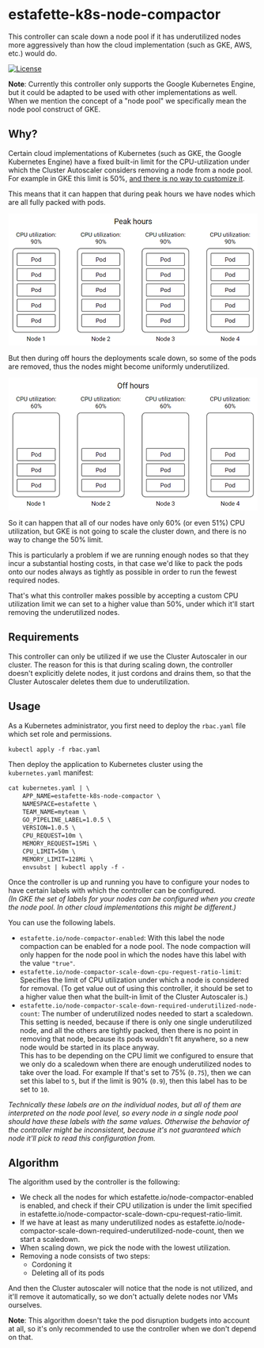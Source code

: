 # estafette-k8s-node-compactor

This controller can scale down a node pool if it has underutilized nodes more aggressively than how the cloud implementation (such as GKE, AWS, etc.) would do.

[![License](https://img.shields.io/github/license/estafette/estafette-k8s-node-compactor.svg)](https://github.com/estafette/estafette-k8s-node-compactor/blob/master/LICENSE)

**Note**: Currently this controller only supports the Google Kubernetes Engine, but it could be adapted to be used with other implementations as well.  
When we mention the concept of a "node pool" we specifically mean the node pool construct of GKE.

## Why?

Certain cloud implementations of Kubernetes (such as GKE, the Google Kubernetes Engine) have a fixed built-in limit for the CPU-utilization under which the Cluster Autoscaler considers removing a node from a node pool. For example in GKE this limit is 50%, [and there is no way to customize it](https://stackoverflow.com/a/50911019).

This means that it can happen that during peak hours we have nodes which are all fully packed with pods.

![Nodes tightly packed with pods during peak hours.](/readme-peak-hours.png)

But then during off hours the deployments scale down, so some of the pods are removed, thus the nodes might become uniformly underutilized.

![Nodes underutilized in off hours.](/readme-off-hours.png)

So it can happen that all of our nodes have only 60% (or even 51%) CPU utilization, but GKE is not going to scale the cluster down, and there is no way to change the 50% limit.

This is particularly a problem if we are running enough nodes so that they incur a substantial hosting costs, in that case we'd like to pack the pods onto our nodes always as tightly as possible in order to run the fewest required nodes.

That's what this controller makes possible by accepting a custom CPU utilization limit we can set to a higher value than 50%, under which it'll start removing the underutilized nodes.

## Requirements

This controller can only be utilized if we use the Cluster Autoscaler in our cluster. The reason for this is that during scaling down, the controller doesn't explicitly delete nodes, it just cordons and drains them, so that the Cluster Autoscaler deletes them due to underutilization.

## Usage

As a Kubernetes administrator, you first need to deploy the `rbac.yaml` file which set role and permissions.

```
kubectl apply -f rbac.yaml
```

Then deploy the application to Kubernetes cluster using the `kubernetes.yaml` manifest:

```
cat kubernetes.yaml | \
    APP_NAME=estafette-k8s-node-compactor \
    NAMESPACE=estafette \
    TEAM_NAME=myteam \
    GO_PIPELINE_LABEL=1.0.5 \
    VERSION=1.0.5 \
    CPU_REQUEST=10m \
    MEMORY_REQUEST=15Mi \
    CPU_LIMIT=50m \
    MEMORY_LIMIT=128Mi \
    envsubst | kubectl apply -f -
```

Once the controller is up and running you have to configure your nodes to have certain labels with which the controller can be configured.  
*(In GKE the set of labels for your nodes can be configured when you create the node pool. In other cloud implementations this might be different.)*

You can use the following labels.

 - `estafette.io/node-compactor-enabled`: With this label the node compaction can be enabled for a node pool. The node compaction will only happen for the node pool in which the nodes have this label with the value `"true"`.
 - `estafette.io/node-compactor-scale-down-cpu-request-ratio-limit`: Specifies the limit of CPU utilization under which a node is considered for removal. (To get value out of using this controller, it should be set to a higher value then what the built-in limit of the Cluster Autoscaler is.)
 - `estafette.io/node-compactor-scale-down-required-underutilized-node-count`: The number of underutilized nodes needed to start a scaledown. This setting is needed, because if there is only one single underutilized node, and all the others are tightly packed, then there is no point in removing that node, because its pods wouldn't fit anywhere, so a new node would be started in its place anyway.  
 This has to be depending on the CPU limit we configured to ensure that we only do a scaledown when there are enough underutilized nodes to take over the load. For example If that's set to 75% (`0.75`), then we can set this label to `5`, but if the limit is 90% (`0.9`), then this label has to be set to `10`.

*Technically these labels are on the individual nodes, but all of them are interpreted on the node pool level, so every node in a single node pool should have these labels with the same values. Otherwise the behavior of the controller might be inconsistent, because it's not guaranteed which node it'll pick to read this configuration from.*

## Algorithm

The algorithm used by the controller is the following:

 - We check all the nodes for which estafette.io/node-compactor-enabled is enabled, and check if their CPU utilization is under the limit specified in estafette.io/node-compactor-scale-down-cpu-request-ratio-limit.
 - If we have at least as many underutilized nodes as estafette.io/node-compactor-scale-down-required-underutilized-node-count, then we start a scaledown.
 - When scaling down, we pick the node with the lowest utilization.
 - Removing a node consists of two steps:
   - Cordoning it
   - Deleting all of its pods

And then the Cluster autoscaler will notice that the node is not utilized, and it'll remove it automatically, so we don't actually delete nodes nor VMs ourselves.

**Note**: This algorithm doesn't take the pod disruption budgets into account at all, so it's only recommended to use the controller when we don't depend on that.